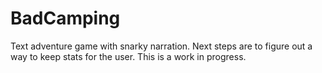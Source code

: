 BadCamping
==========

Text adventure game with snarky narration. Next steps are to figure out a way to keep stats for the user. This is a work in progress. 
